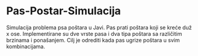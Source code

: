 # Pas-Postar-Simulacija
Simulacija problema psa poštara u Javi. Pas prati poštara koji se kreće duž x ose. Implementirane su dve vrste pasa i dva tipa poštara sa različitim brzinama i ponašanjem. Cilj je odrediti kada pas ugrize poštara u svim kombinacijama.
